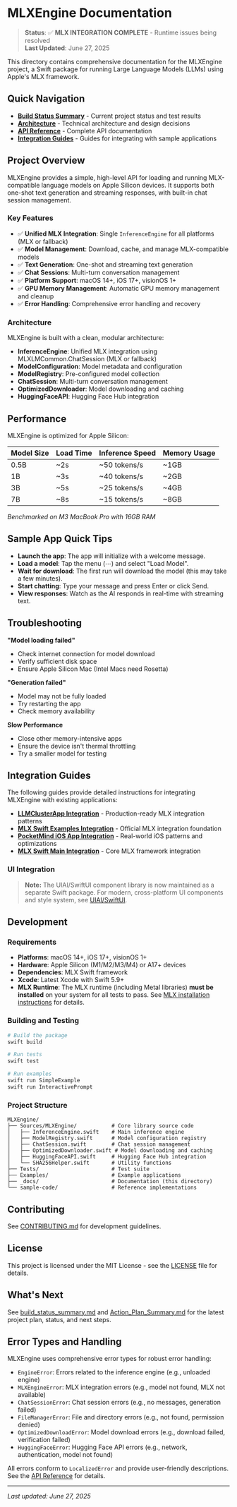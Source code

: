 # MLXEngine Documentation

> **Status**: ✅ **MLX INTEGRATION COMPLETE** - Runtime issues being resolved  
> **Last Updated**: June 27, 2025

This directory contains comprehensive documentation for the MLXEngine project, a Swift package for running Large Language Models (LLMs) using Apple's MLX framework.

## Quick Navigation

- **[Build Status Summary](build_status_summary.md)** - Current project status and test results
- **[Architecture](architecture.md)** - Technical architecture and design decisions
- **[API Reference](api_reference.md)** - Complete API documentation
- **[Integration Guides](integration_guides/)** - Guides for integrating with sample applications

## Project Overview

MLXEngine provides a simple, high-level API for loading and running MLX-compatible language models on Apple Silicon devices. It supports both one-shot text generation and streaming responses, with built-in chat session management.

### Key Features

- ✅ **Unified MLX Integration**: Single `InferenceEngine` for all platforms (MLX or fallback)
- ✅ **Model Management**: Download, cache, and manage MLX-compatible models
- ✅ **Text Generation**: One-shot and streaming text generation
- ✅ **Chat Sessions**: Multi-turn conversation management
- ✅ **Platform Support**: macOS 14+, iOS 17+, visionOS 1+
- ✅ **GPU Memory Management**: Automatic GPU memory management and cleanup
- ✅ **Error Handling**: Comprehensive error handling and recovery

### Architecture

MLXEngine is built with a clean, modular architecture:

- **InferenceEngine**: Unified MLX integration using MLXLMCommon.ChatSession (MLX or fallback)
- **ModelConfiguration**: Model metadata and configuration
- **ModelRegistry**: Pre-configured model collection
- **ChatSession**: Multi-turn conversation management
- **OptimizedDownloader**: Model downloading and caching
- **HuggingFaceAPI**: Hugging Face Hub integration

## Performance

MLXEngine is optimized for Apple Silicon:

| Model Size | Load Time | Inference Speed | Memory Usage |
|------------|-----------|----------------|--------------|
| 0.5B       | ~2s       | ~50 tokens/s   | ~1GB        |
| 1B         | ~3s       | ~40 tokens/s   | ~2GB        |
| 3B         | ~5s       | ~25 tokens/s   | ~4GB        |
| 7B         | ~8s       | ~15 tokens/s   | ~8GB        |

*Benchmarked on M3 MacBook Pro with 16GB RAM*

## Sample App Quick Tips

- **Launch the app**: The app will initialize with a welcome message.
- **Load a model**: Tap the menu (⋯) and select "Load Model".
- **Wait for download**: The first run will download the model (this may take a few minutes).
- **Start chatting**: Type your message and press Enter or click Send.
- **View responses**: Watch as the AI responds in real-time with streaming text.

## Troubleshooting

**"Model loading failed"**
- Check internet connection for model download
- Verify sufficient disk space
- Ensure Apple Silicon Mac (Intel Macs need Rosetta)

**"Generation failed"**
- Model may not be fully loaded
- Try restarting the app
- Check memory availability

**Slow Performance**
- Close other memory-intensive apps
- Ensure the device isn't thermal throttling
- Try a smaller model for testing

## Integration Guides

The following guides provide detailed instructions for integrating MLXEngine with existing applications:

- **[LLMClusterApp Integration](integration_guides/LLMClusterApp_Integration_Guide.md)** - Production-ready MLX integration patterns
- **[MLX Swift Examples Integration](integration_guides/mlx_swift_examples_integration_guide.md)** - Official MLX integration foundation
- **[PocketMind iOS App Integration](integration_guides/pocketmind_ios_app_integration_guide.md)** - Real-world iOS patterns and optimizations
- **[MLX Swift Main Integration](integration_guides/mlx_swift_main_integration_guide.md)** - Core MLX framework integration

### UI Integration

> **Note:** The UIAI/SwiftUI component library is now maintained as a separate Swift package. For modern, cross-platform UI components and style system, see [UIAI/SwiftUI](https://github.com/yourorg/UIAI).

## Development

### Requirements

- **Platforms**: macOS 14+, iOS 17+, visionOS 1+
- **Hardware**: Apple Silicon (M1/M2/M3/M4) or A17+ devices
- **Dependencies**: MLX Swift framework
- **Xcode**: Latest Xcode with Swift 5.9+
- **MLX Runtime**: The MLX runtime (including Metal libraries) **must be installed** on your system for all tests to pass. See [MLX installation instructions](https://github.com/ml-explore/mlx) for details.

### Building and Testing

```bash
# Build the package
swift build

# Run tests
swift test

# Run examples
swift run SimpleExample
swift run InteractivePrompt
```

### Project Structure

```
MLXEngine/
├── Sources/MLXEngine/           # Core library source code
│   ├── InferenceEngine.swift    # Main inference engine
│   ├── ModelRegistry.swift      # Model configuration registry
│   ├── ChatSession.swift        # Chat session management
│   ├── OptimizedDownloader.swift # Model downloading and caching
│   ├── HuggingFaceAPI.swift     # Hugging Face Hub integration
│   └── SHA256Helper.swift       # Utility functions
├── Tests/                       # Test suite
├── Examples/                    # Example applications
├── _docs/                       # Documentation (this directory)
└── sample-code/                 # Reference implementations
```

## Contributing

See [CONTRIBUTING.md](../../CONTRIBUTING.md) for development guidelines.

## License

This project is licensed under the MIT License - see the [LICENSE](../../LICENSE) file for details.

## What's Next

See [build_status_summary.md](build_status_summary.md) and [Action_Plan_Summary.md](Action_Plan_Summary.md) for the latest project plan, status, and next steps.

## Error Types and Handling

MLXEngine uses comprehensive error types for robust error handling:

- `EngineError`: Errors related to the inference engine (e.g., unloaded engine)
- `MLXEngineError`: MLX integration errors (e.g., model not found, MLX not available)
- `ChatSessionError`: Chat session errors (e.g., no messages, generation failed)
- `FileManagerError`: File and directory errors (e.g., not found, permission denied)
- `OptimizedDownloadError`: Model download errors (e.g., download failed, verification failed)
- `HuggingFaceError`: Hugging Face API errors (e.g., network, authentication, model not found)

All errors conform to `LocalizedError` and provide user-friendly descriptions. See the [API Reference](api_reference.md#error-types) for details.

---

*Last updated: June 27, 2025* 